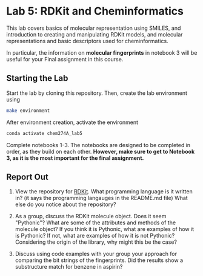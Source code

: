 # Lab 5: RDKit and Cheminformatics

This lab covers basics of molecular representation using SMILES, and introduction to creating and manipulating RDKit models, and molecular representations and basic descriptors used for cheminformatics.

In particular, the information on **molecular fingerprints** in notebook 3 will be useful for your Final assignment in this course.

## Starting the Lab

Start the lab by cloning this repository. Then, create the lab environment using

```bash
make environment
```
After environment creation, activate the environment

```bash
conda activate chem274A_lab5
```

Complete notebooks 1-3. The notebooks are designed to be completed in order, as they build on each other. **However, make sure to get to Notebook 3, as it is the most important for the final assignment.**

## Report Out

1. View the repository for [RDKit](https://github.com/rdkit/rdkit). What programming language is it written in? (it says the programming langauges in the README.md file) What else do you notice about the repository?

2. As a group, discuss the RDKit molecule object. Does it seem "Pythonic"? What are some of the attributes and methods of the molecule object? If you think it is Pythonic, what are examples of how it is Pythonic? If not, what are examples of how it is not Pythonic? Considering the origin of the library, why might this be the case?

3. Discuss using code examples with your group your approach for comparing the bit strings of the fingerprints. Did the results show a substructure match for benzene in aspirin? 